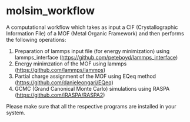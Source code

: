 # molsim_workflow
A computational workflow which takes as input a CIF (Crystallographic Information File) of a MOF (Metal Organic Framework) and then performs the following operations:

1. Preparation of lammps input file (for energy minimization) using lammps_interface (https://github.com/peteboyd/lammps_interface)
2. Energy minimzation of the MOF using lammps (https://github.com/lammps/lammps)
3. Partial charge assignment of the MOF using EQeq method (https://github.com/danieleongari/EQeq)
4. GCMC (Grand Canonical Monte Carlo) simulations using RASPA (https://github.com/iRASPA/RASPA2)

Please make sure that all the respective programs are installed in your system. 
